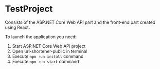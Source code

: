 # TestProject

Consists of the ASP.NET Core Web API part and the front-end part created using React.

To launch the application you need:
1. Start ASP.NET Core Web API project
2. Open url-shortener-public in terminal
3. Execute `npm run install` command
4. Execute `npm run start` command
